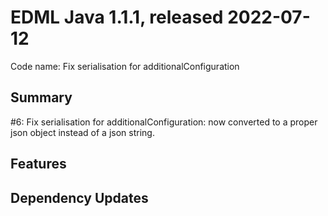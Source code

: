 # EDML Java 1.1.1, released 2022-07-12

Code name: Fix serialisation for additionalConfiguration

## Summary

#6: Fix serialisation for additionalConfiguration: now converted to a proper json object instead of a json string.

## Features

## Dependency Updates
